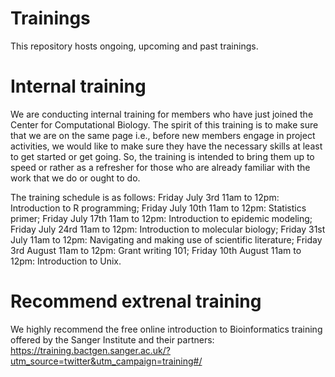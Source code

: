 # Trainings
This repository hosts ongoing, upcoming and past trainings.

# Internal training
We are conducting internal training for members who have just joined the Center for Computational Biology. The spirit of this training is to make sure that we are on the same page i.e., before new members engage in project activities, we would like to make sure they have the necessary skills at least to get started or get going. So, the training is intended to bring them up to speed or rather as a refresher for those who are already familiar with the work that we do or ought to do.

The training schedule is as follows: Friday July 3rd 11am to 12pm: Introduction to R programming; Friday July 10th 11am to 12pm: Statistics primer; Friday July 17th 11am to 12pm: Introduction to epidemic modeling; Friday July 24rd 11am to 12pm: Introduction to molecular biology; Friday 31st July 11am to 12pm: Navigating and making use of scientific literature; Friday 3rd August 11am to 12pm: Grant writing 101; Friday 10th August 11am to 12pm: Introduction to Unix.

# Recommend extrenal training
We highly recommend the free online introduction to Bioinformatics training offered by the Sanger Institute and their partners:
https://training.bactgen.sanger.ac.uk/?utm_source=twitter&utm_campaign=training#/

